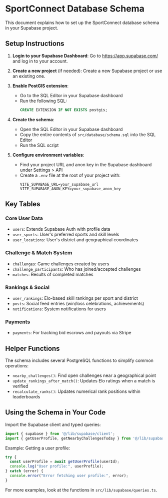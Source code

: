 
# SportConnect Database Schema

This document explains how to set up the SportConnect database schema in your Supabase project.

## Setup Instructions

1. **Login to your Supabase Dashboard**: Go to https://app.supabase.com/ and log in to your account.

2. **Create a new project** (if needed): Create a new Supabase project or use an existing one.

3. **Enable PostGIS extension**:
   - Go to the SQL Editor in your Supabase dashboard
   - Run the following SQL:
     ```sql
     CREATE EXTENSION IF NOT EXISTS postgis;
     ```

4. **Create the schema**:
   - Open the SQL Editor in your Supabase dashboard
   - Copy the entire contents of `src/database/schema.sql` into the SQL Editor
   - Run the SQL script

5. **Configure environment variables**:
   - Find your project URL and anon key in the Supabase dashboard under Settings > API
   - Create a `.env` file at the root of your project with:
     ```
     VITE_SUPABASE_URL=your_supabase_url
     VITE_SUPABASE_ANON_KEY=your_supabase_anon_key
     ```

## Key Tables

### Core User Data
- `users`: Extends Supabase Auth with profile data
- `user_sports`: User's preferred sports and skill levels
- `user_locations`: User's district and geographical coordinates

### Challenge & Match System
- `challenges`: Game challenges created by users
- `challenge_participants`: Who has joined/accepted challenges
- `matches`: Results of completed matches

### Rankings & Social
- `user_rankings`: Elo-based skill rankings per sport and district
- `posts`: Social feed entries (win/loss celebrations, achievements)
- `notifications`: System notifications for users

### Payments
- `payments`: For tracking bid escrows and payouts via Stripe

## Helper Functions

The schema includes several PostgreSQL functions to simplify common operations:

- `nearby_challenges()`: Find open challenges near a geographical point
- `update_rankings_after_match()`: Updates Elo ratings when a match is verified
- `recalculate_ranks()`: Updates numerical rank positions within leaderboards

## Using the Schema in Your Code

Import the Supabase client and typed queries:

```typescript
import { supabase } from '@/lib/supabase/client';
import { getUserProfile, getNearbyChallengesToday } from '@/lib/supabase/queries';
```

Example: Getting a user profile:

```typescript
try {
  const userProfile = await getUserProfile(userId);
  console.log("User profile:", userProfile);
} catch (error) {
  console.error("Error fetching user profile:", error);
}
```

For more examples, look at the functions in `src/lib/supabase/queries.ts`.
